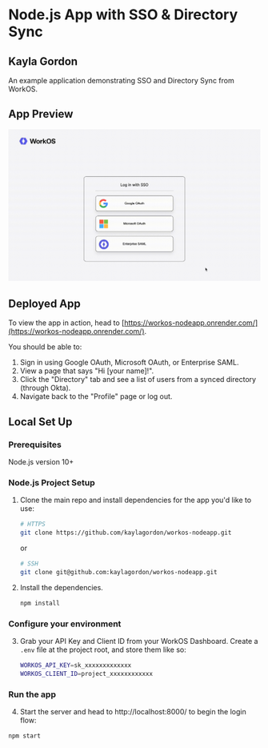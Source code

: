 # Node.js App with SSO & Directory Sync
## Kayla Gordon

An example application demonstrating SSO and Directory Sync from WorkOS.

## App Preview
![screen recording of app in motion](./public/images/screen_recording.gif)

## Deployed App

To view the app in action, head to [https://workos-nodeapp.onrender.com/](https://workos-nodeapp.onrender.com/). 

You should be able to:
1. Sign in using Google OAuth, Microsoft OAuth, or Enterprise SAML.
2. View a page that says "Hi [your name]!".
3. Click the "Directory" tab and see a list of users from a synced directory (through Okta).
4. Navigate back to the "Profile" page or log out.

## Local Set Up

### Prerequisites

Node.js version 10+

### Node.js Project Setup

1. Clone the main repo and install dependencies for the app you'd like to use:

    ```bash
    # HTTPS
    git clone https://github.com/kaylagordon/workos-nodeapp.git
    ```

    or

    ```bash
    # SSH
    git clone git@github.com:kaylagordon/workos-nodeapp.git
    ```

2. Install the dependencies.
    ```bash
    npm install
    ```

### Configure your environment

3. Grab your API Key and Client ID from your WorkOS Dashboard. Create a `.env`
   file at the project root, and store them like so:

    ```bash
    WORKOS_API_KEY=sk_xxxxxxxxxxxxx
    WORKOS_CLIENT_ID=project_xxxxxxxxxxxx
    ```

### Run the app

4. Start the server and head to http://localhost:8000/ to begin the login flow:

```sh
npm start
```
